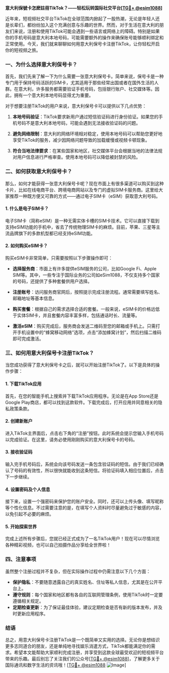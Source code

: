 **意大利保號卡怎麽註冊TikTok？——轻松玩转国际社交平台[[TG💪+ @esim1088](https://t.me/s/esim1088)]**

近年来，短视频社交平台TikTok在全球范围内掀起了一股热潮，无论是年轻人还是长辈们，都纷纷加入这个充满创意与乐趣的世界。然而，对于生活在意大利的朋友们来说，注册和使用TikTok可能会遇到一些语言或网络上的障碍。特别是如果你的手机号码是意大利本地号码，可能需要额外的操作来确保账号能够顺利绑定和正常使用。今天，我们就来聊聊如何用意大利保号卡注册TikTok，让你轻松开启你的短视频之旅。

### 一、为什么选择意大利保号卡？

首先，我们先来了解一下为什么需要一张意大利保号卡。简单来说，保号卡是一种专门用于保持号码活跃的SIM卡，尤其适用于那些经常出国或者在国外生活的人群。在意大利，许多服务都需要验证手机号码，包括银行账户、社交媒体等。因此，拥有一个意大利本地号码显得尤为重要。

对于想要注册TikTok的用户来说，意大利保号卡可以提供以下几点优势：

1. **本地号码验证**：TikTok要求新用户通过短信验证码进行身份验证。如果您的手机号码不是意大利本地号码，可能会遇到无法接收验证码的问题。
   
2. **避免网络限制**：意大利的网络环境相对稳定，使用本地号码可以帮助您更好地享受TikTok的服务，减少因网络问题导致的加载缓慢或视频卡顿现象。

3. **符合当地法律要求**：在某些国家和地区，社交媒体平台会根据当地的法律法规对用户信息进行严格审查。使用本地号码可以降低被封禁的风险。

### 二、如何获取意大利保号卡？

那么，如何才能获得一张意大利保号卡呢？现在市面上有很多渠道可以购买到这种卡片，比如在线电商平台、跨境电商网站以及专门的虚拟SIM卡服务商。这里给大家推荐一种既方便又可靠的方式——通过电子SIM卡（eSIM）获取意大利号码。

#### 1. 什么是电子SIM卡？

电子SIM卡（简称eSIM）是一种无需实体卡槽的SIM卡技术。它可以直接下载到支持eSIM功能的手机中，省去了传统物理SIM卡的麻烦。目前，苹果、三星等主流品牌旗下的多款机型都已经支持eSIM功能。

#### 2. 如何购买eSIM卡？

购买eSIM卡非常简单，只需要按照以下步骤操作即可：

- **选择服务商**：市面上有许多提供eSIM服务的公司，比如Google Fi、Apple SIM等。其中，一些专注于国际业务的公司如eSim1088，不仅支持多个国家的号码，还提供了多种套餐供用户选择。
  
- **注册账号**：访问服务商官网后，按照提示完成注册流程。通常需要填写姓名、邮箱地址等基本信息。

- **购买套餐**：根据自己的需求选择合适的套餐。一般来说，eSIM卡的价格远低于实体SIM卡，并且套餐内容丰富多样，包括通话时长、流量等。

- **激活eSIM**：购买完成后，服务商会发送二维码至您的邮箱或手机上。只需打开手机设置中的“蜂窝移动网络”选项，点击“添加蜂窝计划”，然后扫描二维码即可完成激活。

### 三、如何用意大利保号卡注册TikTok？

当您成功获得了意大利保号卡之后，就可以开始注册TikTok了。以下是具体的操作步骤：

#### 1. 下载TikTok应用

首先，在您的智能手机上搜索并下载TikTok应用程序。无论是在App Store还是Google Play商店，都可以找到这款软件。下载完成后，打开应用并同意相关的隐私政策条款。

#### 2. 创建新账户

进入TikTok主界面后，点击右下角的“注册”按钮。此时系统会提示您输入手机号码以完成验证。在这里，请务必使用刚刚购买的意大利保号卡的号码。

#### 3. 接收验证码

输入完手机号码后，系统会向该号码发送一条包含验证码的短信。由于我们已经确认了号码的有效性，所以很快就能收到这条短信。将验证码填入相应位置后，点击下一步继续。

#### 4. 设置密码及个人信息

接下来，设置一个强密码来保护您的账户安全。同时，还可以上传头像、填写昵称等个性化信息。不过需要注意的是，在填写个人资料时尽量避免过于敏感的内容，以免引起不必要的麻烦。

#### 5. 开始探索世界

完成上述所有步骤后，您就已经正式成为了一名TikTok用户！现在可以尽情浏览各种精彩视频，也可以自己拍摄作品分享给全世界啦！

### 四、注意事项

虽然整个注册过程并不复杂，但在实际操作过程中仍需注意以下几个方面：

- **保护隐私**：不要随意透露自己的真实姓名、住址等私人信息，尤其是在公开平台上。
- **遵守规则**：每个国家和地区都有各自的互联网管理条例，使用TikTok时一定要遵循相关规定。
- **定期检查更新**：为了保证最佳体验，建议定期检查是否有新的版本发布，并及时更新应用程序。

### 结语

总之，用意大利保号卡注册TikTok是一个既简单又实用的选择。无论你是想结识更多志同道合的朋友，还是单纯地寻找娱乐消遣方式，TikTok都能满足你的需求。希望本文能帮助大家顺利完成注册，并享受到这款全球最受欢迎的短视频平台带来的乐趣。最后别忘了关注我们的公众号[[TG💪+ @esim1088](https://t.me/s/esim1088)]，了解更多关于国际通讯和数字生活的资讯哦！[[TG💪+ @esim1088](https://t.me/s/esim1088) ![Image](https://i.postimg.cc/4NQfJmqS/Snipaste-2025-05-13-00-14-12.png)]